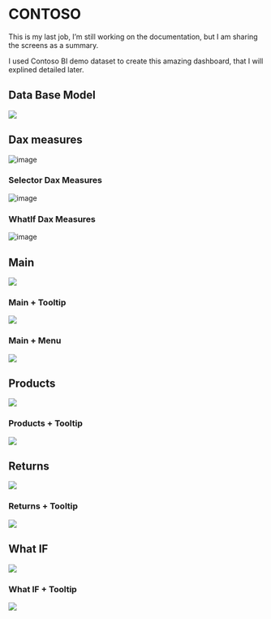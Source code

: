 # CONTOSO


This is my last job, I’m still working on the documentation, but I am sharing the screens as a summary.

I used Contoso BI demo dataset to create this amazing dashboard, that I will explined detailed later.


## Data Base Model

![](https://github.com/esmartdie/Multimedia/blob/main/IMAGES/Contoso/DB.jpg)

## Dax measures

![image](https://user-images.githubusercontent.com/95239524/164251032-9022a70e-f0ca-4cf4-bff3-49864d5b9714.png)


### Selector Dax Measures

![image](https://user-images.githubusercontent.com/95239524/164251226-f197b899-d3b3-4271-af4f-445529dd7e79.png)

### WhatIf Dax Measures

![image](https://user-images.githubusercontent.com/95239524/164251350-845b9986-a952-42dd-8ef5-465a186c6798.png)


## Main

![](https://github.com/esmartdie/Multimedia/blob/main/IMAGES/Contoso/Main.jpg)

### Main + Tooltip

![](https://github.com/esmartdie/Multimedia/blob/main/IMAGES/Contoso/MainTooltip.jpg)


### Main + Menu

![](https://github.com/esmartdie/Multimedia/blob/main/IMAGES/Contoso/Menu.jpg)



## Products

![](https://github.com/esmartdie/Multimedia/blob/main/IMAGES/Contoso/Products.jpg)

### Products + Tooltip

![](https://github.com/esmartdie/Multimedia/blob/main/IMAGES/Contoso/ProductsTooltip.jpg)



## Returns

![](https://github.com/esmartdie/Multimedia/blob/main/IMAGES/Contoso/Returns.jpg)

### Returns + Tooltip

![](https://github.com/esmartdie/Multimedia/blob/main/IMAGES/Contoso/ReturnsTooltip.jpg)




## What IF

![](https://github.com/esmartdie/Multimedia/blob/main/IMAGES/Contoso/WhatIF.jpg)

### What IF + Tooltip

![](https://github.com/esmartdie/Multimedia/blob/main/IMAGES/Contoso/WhatIfinformation.jpg)






